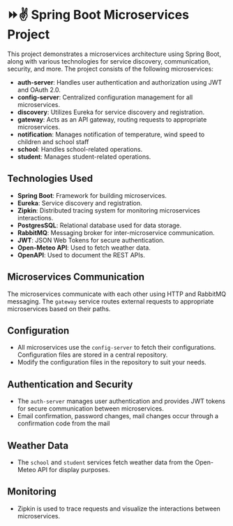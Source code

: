 # ⏩✌ Spring Boot Microservices Project 

This project demonstrates a microservices architecture using Spring Boot, along with various technologies for service discovery, communication, security, and more. The project consists of the following microservices:

- **auth-server**: Handles user authentication and authorization using JWT and OAuth 2.0.
- **config-server**: Centralized configuration management for all microservices.
- **discovery**: Utilizes Eureka for service discovery and registration.
- **gateway**: Acts as an API gateway, routing requests to appropriate microservices.
- **notification**: Manages notification of temperature, wind speed to children and school staff
- **school**: Handles school-related operations.
- **student**: Manages student-related operations.

## Technologies Used

- **Spring Boot**: Framework for building microservices.
- **Eureka**: Service discovery and registration.
- **Zipkin**: Distributed tracing system for monitoring microservices interactions.
- **PostgresSQL**: Relational database used for data storage.
- **RabbitMQ**: Messaging broker for inter-microservice communication.
- **JWT**: JSON Web Tokens for secure authentication.
- **Open-Meteo API**: Used to fetch weather data.
- **OpenAPI**: Used to document the REST APIs.

## Microservices Communication

The microservices communicate with each other using HTTP and RabbitMQ messaging. The `gateway` service routes external requests to appropriate microservices based on their paths.

## Configuration

- All microservices use the `config-server` to fetch their configurations. Configuration files are stored in a central repository.
- Modify the configuration files in the repository to suit your needs.

## Authentication and Security

- The `auth-server` manages user authentication and provides JWT tokens for secure communication between microservices.
- Email confirmation, password changes, mail changes occur through a confirmation code from the mail

## Weather Data

- The `school` and `student` services fetch weather data from the Open-Meteo API for display purposes.

## Monitoring

- Zipkin is used to trace requests and visualize the interactions between microservices.
